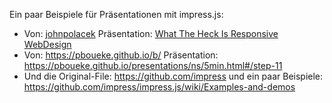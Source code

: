 Ein paar Beispiele für Präsentationen mit impress.js:
- Von: [johnpolacek](http://johnpolacek.com/) Präsentation: [What The Heck Is Responsive WebDesign](http://johnpolacek.github.io/WhatTheHeckIsResponsiveWebDesign-impressjs/#/title)
- Von: https://pboueke.github.io/b/ Präsentation: https://pboueke.github.io/presentations/ns/5min.html#/step-11
- Und die Original-File: https://github.com/impress und ein paar Beispiele: https://github.com/impress/impress.js/wiki/Examples-and-demos
